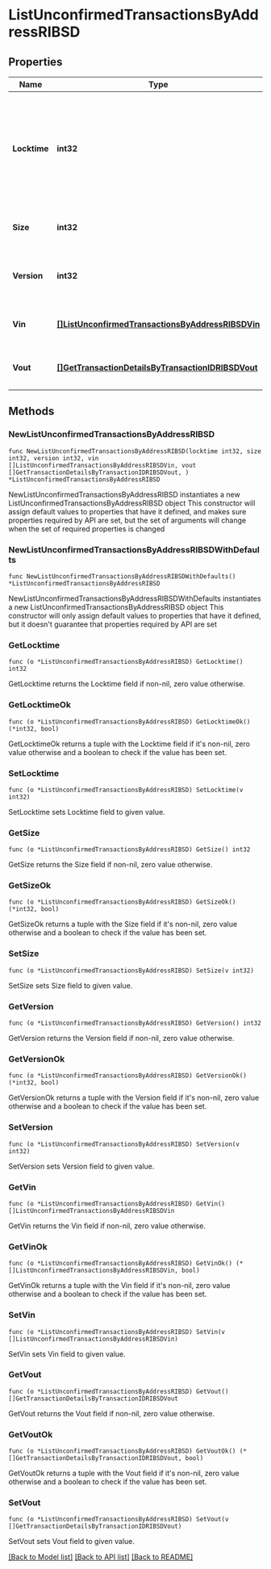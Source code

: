 # ListUnconfirmedTransactionsByAddressRIBSD

## Properties

Name | Type | Description | Notes
------------ | ------------- | ------------- | -------------
**Locktime** | **int32** | Represents the locktime on the transaction on the specific blockchain, i.e. the blockheight at which the transaction is valid. | 
**Size** | **int32** | Represents the total size of this transaction. | 
**Version** | **int32** | Numeric representation of the transaction version | 
**Vin** | [**[]ListUnconfirmedTransactionsByAddressRIBSDVin**](ListUnconfirmedTransactionsByAddressRIBSDVin.md) | Represents the transaction inputs. | 
**Vout** | [**[]GetTransactionDetailsByTransactionIDRIBSDVout**](GetTransactionDetailsByTransactionIDRIBSDVout.md) | Represents the transaction outputs. | 

## Methods

### NewListUnconfirmedTransactionsByAddressRIBSD

`func NewListUnconfirmedTransactionsByAddressRIBSD(locktime int32, size int32, version int32, vin []ListUnconfirmedTransactionsByAddressRIBSDVin, vout []GetTransactionDetailsByTransactionIDRIBSDVout, ) *ListUnconfirmedTransactionsByAddressRIBSD`

NewListUnconfirmedTransactionsByAddressRIBSD instantiates a new ListUnconfirmedTransactionsByAddressRIBSD object
This constructor will assign default values to properties that have it defined,
and makes sure properties required by API are set, but the set of arguments
will change when the set of required properties is changed

### NewListUnconfirmedTransactionsByAddressRIBSDWithDefaults

`func NewListUnconfirmedTransactionsByAddressRIBSDWithDefaults() *ListUnconfirmedTransactionsByAddressRIBSD`

NewListUnconfirmedTransactionsByAddressRIBSDWithDefaults instantiates a new ListUnconfirmedTransactionsByAddressRIBSD object
This constructor will only assign default values to properties that have it defined,
but it doesn't guarantee that properties required by API are set

### GetLocktime

`func (o *ListUnconfirmedTransactionsByAddressRIBSD) GetLocktime() int32`

GetLocktime returns the Locktime field if non-nil, zero value otherwise.

### GetLocktimeOk

`func (o *ListUnconfirmedTransactionsByAddressRIBSD) GetLocktimeOk() (*int32, bool)`

GetLocktimeOk returns a tuple with the Locktime field if it's non-nil, zero value otherwise
and a boolean to check if the value has been set.

### SetLocktime

`func (o *ListUnconfirmedTransactionsByAddressRIBSD) SetLocktime(v int32)`

SetLocktime sets Locktime field to given value.


### GetSize

`func (o *ListUnconfirmedTransactionsByAddressRIBSD) GetSize() int32`

GetSize returns the Size field if non-nil, zero value otherwise.

### GetSizeOk

`func (o *ListUnconfirmedTransactionsByAddressRIBSD) GetSizeOk() (*int32, bool)`

GetSizeOk returns a tuple with the Size field if it's non-nil, zero value otherwise
and a boolean to check if the value has been set.

### SetSize

`func (o *ListUnconfirmedTransactionsByAddressRIBSD) SetSize(v int32)`

SetSize sets Size field to given value.


### GetVersion

`func (o *ListUnconfirmedTransactionsByAddressRIBSD) GetVersion() int32`

GetVersion returns the Version field if non-nil, zero value otherwise.

### GetVersionOk

`func (o *ListUnconfirmedTransactionsByAddressRIBSD) GetVersionOk() (*int32, bool)`

GetVersionOk returns a tuple with the Version field if it's non-nil, zero value otherwise
and a boolean to check if the value has been set.

### SetVersion

`func (o *ListUnconfirmedTransactionsByAddressRIBSD) SetVersion(v int32)`

SetVersion sets Version field to given value.


### GetVin

`func (o *ListUnconfirmedTransactionsByAddressRIBSD) GetVin() []ListUnconfirmedTransactionsByAddressRIBSDVin`

GetVin returns the Vin field if non-nil, zero value otherwise.

### GetVinOk

`func (o *ListUnconfirmedTransactionsByAddressRIBSD) GetVinOk() (*[]ListUnconfirmedTransactionsByAddressRIBSDVin, bool)`

GetVinOk returns a tuple with the Vin field if it's non-nil, zero value otherwise
and a boolean to check if the value has been set.

### SetVin

`func (o *ListUnconfirmedTransactionsByAddressRIBSD) SetVin(v []ListUnconfirmedTransactionsByAddressRIBSDVin)`

SetVin sets Vin field to given value.


### GetVout

`func (o *ListUnconfirmedTransactionsByAddressRIBSD) GetVout() []GetTransactionDetailsByTransactionIDRIBSDVout`

GetVout returns the Vout field if non-nil, zero value otherwise.

### GetVoutOk

`func (o *ListUnconfirmedTransactionsByAddressRIBSD) GetVoutOk() (*[]GetTransactionDetailsByTransactionIDRIBSDVout, bool)`

GetVoutOk returns a tuple with the Vout field if it's non-nil, zero value otherwise
and a boolean to check if the value has been set.

### SetVout

`func (o *ListUnconfirmedTransactionsByAddressRIBSD) SetVout(v []GetTransactionDetailsByTransactionIDRIBSDVout)`

SetVout sets Vout field to given value.



[[Back to Model list]](../README.md#documentation-for-models) [[Back to API list]](../README.md#documentation-for-api-endpoints) [[Back to README]](../README.md)



